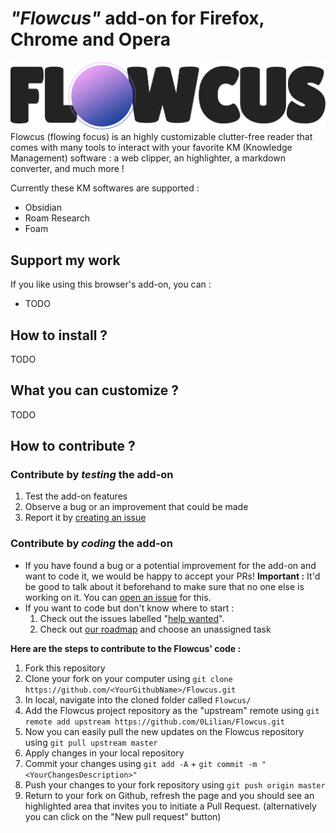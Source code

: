# _**"Flowcus"**_ add-on for Firefox, Chrome and Opera
![](https://github.com/0Lilian/Flowcus/raw/master/0_common/staticfiles/images/logo-dark.png)
Flowcus (flowing focus) is an highly customizable clutter-free reader that comes with many tools to interact with your favorite KM (Knowledge Management) software : a web clipper, an highlighter, a markdown converter, and much more !

Currently these KM softwares are supported :
- Obsidian
- Roam Research
- Foam

## Support my work
If you like using this browser's add-on, you can :
- TODO

## How to install ?
TODO

## What you can customize ?
TODO

## How to contribute ?

### Contribute by _**testing**_ the add-on
1) Test the add-on features
2) Observe a bug or an improvement that could be made
3) Report it by [creating an issue](https://github.com/0Lilian/Flowcus/issues/new)

### Contribute by _**coding**_ the add-on
- If you have found a bug or a potential improvement for the add-on and want to code it, we would be happy to accept your PRs!
  **Important :** It'd be good to talk about it beforehand to make sure that no one else is working on it. You can [open an issue](https://github.com/0Lilian/Flowcus/issues/new) for this.
- If you want to code but don't know where to start :
  1) Check out the issues labelled "[help wanted](https://github.com/0Lilian/Flowcus/labels/help%20wanted)".
  2) Check out [our roadmap](https://github.com/0Lilian/Flowcus/projects/1) and choose an unassigned task

**Here are the steps to contribute to the Flowcus' code :**
1) Fork this repository
2) Clone your fork on your computer using `git clone https://github.com/<YourGithubName>/Flowcus.git`
3) In local, navigate into the cloned folder called `Flowcus/`
4) Add the Flowcus project repository as the "upstream" remote using `git remote add upstream https://github.com/0Lilian/Flowcus.git`
5) Now you can easily pull the new updates on the Flowcus repository using `git pull upstream master`
5) Apply changes in your local repository
6) Commit your changes using `git add -A` + `git commit -m "<YourChangesDescription>"`
7) Push your changes to your fork repository using `git push origin master`
8) Return to your fork on Github, refresh the page and you should see an highlighted area that invites you to initiate a Pull Request. (alternatively you can click on the "New pull request" button)
